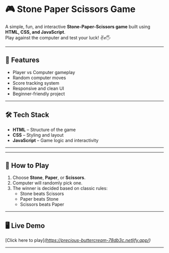 # 🎮 Stone Paper Scissors Game  

A simple, fun, and interactive **Stone-Paper-Scissors game** built using **HTML, CSS, and JavaScript**.  
Play against the computer and test your luck! ✌️✊🖐️

---

## 🚀 Features  
- Player vs Computer gameplay  
- Random computer moves  
- Score tracking system  
- Responsive and clean UI  
- Beginner-friendly project  

---

## 🛠️ Tech Stack  
- **HTML** – Structure of the game  
- **CSS** – Styling and layout  
- **JavaScript** – Game logic and interactivity  

---

 

---

## 🎯 How to Play  
1. Choose **Stone**, **Paper**, or **Scissors**.  
2. Computer will randomly pick one.  
3. The winner is decided based on classic rules:  
   - Stone beats Scissors  
   - Paper beats Stone  
   - Scissors beats Paper  

---

## 🖥️ Live Demo  
[Click here to play]*(https://precious-buttercream-78db3c.netlify.app/)*  

---

